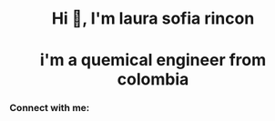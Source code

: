<h1 align="center">Hi 👋, I'm laura sofia rincon</h1>
<h1 align="center"> i'm a quemical engineer from colombia
<h3 align="left">Connect with me:</h3>
<p align="left">
</p>
